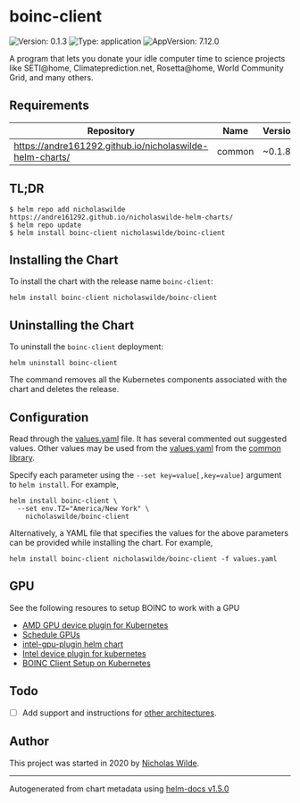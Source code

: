 # boinc-client

![Version: 0.1.3](https://img.shields.io/badge/Version-0.1.3-informational?style=flat-square) ![Type: application](https://img.shields.io/badge/Type-application-informational?style=flat-square) ![AppVersion: 7.12.0](https://img.shields.io/badge/AppVersion-7.12.0-informational?style=flat-square)

A program that lets you donate your idle computer time to science projects like SETI@home, Climateprediction.net, Rosetta@home, World Community Grid, and many others.

## Requirements

| Repository | Name | Version |
|------------|------|---------|
| https://andre161292.github.io/nicholaswilde-helm-charts/ | common | ~0.1.8 |

## TL;DR
```console
$ helm repo add nicholaswilde https://andre161292.github.io/nicholaswilde-helm-charts/
$ helm repo update
$ helm install boinc-client nicholaswilde/boinc-client
```

## Installing the Chart
To install the chart with the release name `boinc-client`:
```console
helm install boinc-client nicholaswilde/boinc-client
```

## Uninstalling the Chart
To uninstall the `boinc-client` deployment:
```console
helm uninstall boinc-client
```
The command removes all the Kubernetes components associated with the chart and deletes the release.

## Configuration

Read through the [values.yaml](./values.yaml) file. It has several commented out suggested values.
Other values may be used from the [values.yaml](../common/values.yaml) from the [common library](../common).

Specify each parameter using the `--set key=value[,key=value]` argument to `helm install`. For example,
```console
helm install boinc-client \
  --set env.TZ="America/New York" \
    nicholaswilde/boinc-client
```

Alternatively, a YAML file that specifies the values for the above parameters can be provided while installing the chart.
For example,
```console
helm install boinc-client nicholaswilde/boinc-client -f values.yaml
```

## GPU
See the following resoures to setup BOINC to work with a GPU
- [AMD GPU device plugin for Kubernetes](https://github.com/RadeonOpenCompute/k8s-device-plugin)
- [Schedule GPUs](https://kubernetes.io/docs/tasks/manage-gpus/scheduling-gpus/)
- [intel-gpu-plugin helm chart](https://artifacthub.io/packages/helm/k8s-at-home/intel-gpu-plugin)
- [Intel device plugin for kubernetes](https://github.com/intel/intel-device-plugins-for-kubernetes#gpu-device-plugin)
- [BOINC Client Setup on Kubernetes](https://github.com/jaysgrant/kubernetes_boinc_client_setup)

## Todo
- [ ] Add support and instructions for [other architectures](https://github.com/BOINC/boinc-client-docker#supported-architectures-and-tags).

## Author
This project was started in 2020 by [Nicholas Wilde](https://github.com/nicholaswilde).

----------------------------------------------
Autogenerated from chart metadata using [helm-docs v1.5.0](https://github.com/norwoodj/helm-docs/releases/v1.5.0)
